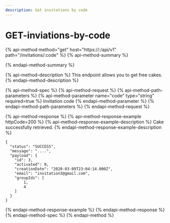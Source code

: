 ```yaml
---
description: Get invitations by code
---
```


# GET-inviations-by-code

{% api-method method="get" host="https://<host>:<port>/api/v1" path="/invitations/:code" %}
{% api-method-summary %}

{% endapi-method-summary %}

{% api-method-description %}
This endpoint allows you to get free cakes.
{% endapi-method-description %}

{% api-method-spec %}
{% api-method-request %}
{% api-method-path-parameters %}
{% api-method-parameter name="code" type="string" required=true %}
Invitation code
{% endapi-method-parameter %}
{% endapi-method-path-parameters %}
{% endapi-method-request %}

{% api-method-response %}
{% api-method-response-example httpCode=200 %}
{% api-method-response-example-description %}
Cake successfully retrieved.
{% endapi-method-response-example-description %}

```
{
  "status": "SUCCESS",
  "message": "....",
  "payload": {
    "id": 3,
    "activated": 0,
    "creationDate": "2020-03-09T23:04:14.000Z",
    "email": "invitation3@gmail.com",
    "groupIds": [
        1,
        4
    ]
  }
}
```
{% endapi-method-response-example %}
{% endapi-method-response %}
{% endapi-method-spec %}
{% endapi-method %}



